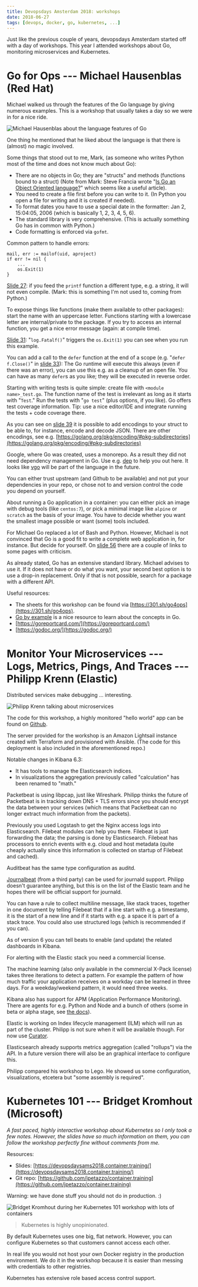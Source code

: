 ```yaml
---
title: Devopsdays Amsterdam 2018: workshops
date: 2018-06-27
tags: [devops, docker, go, kubernetes, ...]
---
```


Just like the previous couple of years, devopsdays Amsterdam started
off with a day of workshops. This year I attended workshops about Go,
monitoring microservices and Kubernetes.


# Go for Ops --- Michael Hausenblas (Red Hat)

Michael walked us through the features of the Go language by giving numerous
examples. This is a workshop that usually takes a day so we were in for a nice
ride.

![Michael Hausenblas about the language features of Go](/images/devopsdays2018_michael_hausenblas.jpg)

One thing he mentioned that he liked about the language is that there is (almost) no
magic involved.

Some things that stood out to me, Mark, (as someone who writes Python most of
the time and does not know much about Go):

- There are no objects in Go; they are "structs" and methods (functions bound to
  a struct) (Note from Mark: Steve Francia wrote "[Is Go an Object Oriented
  language?](http://spf13.com/post/is-go-object-oriented/)" which seems like a
  useful article).
- You need to create a file first before you can write to it. (In Python you
  open a file for writing and it is created if needed).
- To format dates you have to use a special date in the formatter: Jan 2,
  15:04:05, 2006 (which is basically 1, 2, 3, 4, 5, 6).
- The standard library is very comprehensive. (This is actually something Go has
  in common with Python.)
- Code formatting is enforced via `gofmt`.

Common pattern to handle errors:

    mail, err := mailof(uid, aproject)
    if err != nil {
        ...
        os.Exit(1)
    }

[Slide 27](https://go-talks.appspot.com/github.com/mhausenblas/go4ops/main.slide#27):
if you feed the `printf` function a different type, e.g. a string, it will not
even compile. (Mark: this is something I'm not used to, coming from Python.)

To expose things like functions (make them available to other packages): start
the name with an uppercase letter. Functions starting with a lowercase letter
are internal/private to the package. If you try to access an internal
function, you get a nice error message (again: at compile time).

[Slide 31](https://go-talks.appspot.com/github.com/mhausenblas/go4ops/main.slide#31): "`log.Fatalf()`"
triggers the `os.Exit(1)` you can see when you run this example.

You can add a call to the `defer` function at the end of a scope (e.g. "`defer
f.Close()`" in [slide
33](https://go-talks.appspot.com/github.com/mhausenblas/go4ops/main.slide#33)):
The Go runtime will execute this always (even if there was an error), you can
use this e.g. as a cleanup of an open file. You can have as many `defer`s as you
like; they will be executed in reverse order.

Starting with writing tests is quite simple: create file with `<module
name>_test.go`. The function name of the test is irrelevant as long as it starts
with "`Test`." Run the tests with "`go test`" (plus options, if you like). Go
offers test coverage information. Tip: use a nice editor/IDE and integrate
running the tests + code coverage there.

As you can see on [slide
39](https://go-talks.appspot.com/github.com/mhausenblas/go4ops/main.slide#39) it
is possible to add encodings to your struct to be able to, for instance, encode
and decode JSON. There are other encodings, see e.g.
[https://golang.org/pkg/encoding/#pkg-subdirectories](https://golang.org/pkg/encoding/#pkg-subdirectories)

Google, where Go was created, uses a monorepo. As a result they did not need
dependency management in Go. Use e.g. [dep](https://github.com/golang/dep) to
help you out here. It looks like [vgo](https://github.com/golang/go/wiki/vgo)
will be part of the language in the future.

You can either trust upstream (and Github to be available) and not put your
dependencies in your repo, or chose not to and version control the code you
depend on yourself.

About running a Go application in a container: you can either pick an image with
debug tools (like `centos:7`), or pick a minimal image like `alpine` or
`scratch` as the basis of your image. You have to decide whether you want the
smallest image possible or want (some) tools included.

For Michael Go replaced a lot of Bash and Python. However, Michael is not
convinced that Go is a good fit to write a complete web application in, for
instance. But decide for yourself. On [slide
56](https://go-talks.appspot.com/github.com/mhausenblas/go4ops/main.slide#56)
there are a couple of links to some pages with criticism.

As already stated, Go has an extensive standard library. Michael advises to use
it. If it does not have or do what you want, your second best option is to use a
drop-in replacement. Only if that is not possible, search for a package with a
different API.

Useful resources:

- The sheets for this workshop can be found via [https://301.sh/go4ops](https://301.sh/go4ops).
- [Go by example](https://gobyexample.com/) is a nice resource to learn about
  the concepts in Go.
- [https://goreportcard.com/](https://goreportcard.com/)
- [https://godoc.org/](https://godoc.org/)


# Monitor Your Microservices --- Logs, Metrics, Pings, And Traces --- Philipp Krenn (Elastic)

Distributed services make debugging ... interesting.

![Philipp Krenn talking about microservices](/images/devopsdays2018_philipp_krenn.jpg)

The code for this workshop, a highly monitored "hello world" app can be found on [Github](https://github.com/xeraa/microservice-monitoring).

The server provided for the workshop is an Amazon Lightsail instance created
with Terraform and provisioned with Ansible. (The code for this deployment is
also included in the aforementioned repo.)

Notable changes in Kibana 6.3:

- It has tools to manage the Elasticsearch indices.
- In visualizations the aggregation previously called "calculation" has been
  renamed to "math."

Packetbeat is using libpcap, just like Wireshark. Philipp thinks the future of
Packetbeat is in tracking down DNS + TLS errors since you should encrypt the
data between your services (which means that Packetbeat can no longer extract
much information from the packets).

Previously you used Logstash to get the Nginx access logs into Elasticsearch.
Filebeat modules can help you there. Filebeat is just forwarding the data; the
parsing is done by Elasticsearch. Filebeat has processors to enrich events with
e.g. cloud and host metadata (quite cheaply actually since this information is
collected on startup of Filebeat and cached).

Auditbeat has the same type configuration as auditd.

[Journalbeat](https://github.com/mheese/journalbeat) (from a third party) can be
used for journald support. Philipp doesn't guarantee anything, but this is on
the list of the Elastic team and he hopes there will be official support for
journald.

You can have a rule to collect multiline message, like stack traces, together in
one document by telling Filebeat that if a line start with e.g. a timestamp, it
is the start of a new line and if it starts with e.g. a space it is part of a
stack trace. You could also use structured logs (which is recommended if you
can).

As of version 6 you can tell beats to enable (and update) the related dashboards
in Kibana.

For alerting with the Elastic stack you need a commercial license.

The machine learning (also only available in the commercial X-Pack license)
takes three iterations to detect a pattern. For example the pattern of how
much traffic your application receives on a workday can be learned in three
days. For a weekday/weekend pattern, it would need three weeks.

Kibana also has support for APM (Application Performance Monitoring). There are
agents for e.g. Python and Node and a bunch of others (some in beta or alpha
stage, see [the docs](https://www.elastic.co/guide/en/apm/agent/index.html)).

Elastic is working on Index lifecycle management (ILM) which will run as part of
the cluster. Philipp is not sure when it will be available though. For now use
[Curator](https://github.com/elastic/curator).

Elasticsearch already supports metrics aggregation (called "rollups") via the
API. In a future version there will also be an graphical interface to configure
this.

Philipp compared his workshop to Lego. He showed us some configuration,
visualizations, etcetera but "some assembly is required".


# Kubernetes 101 --- Bridget Kromhout (Microsoft)

_A fast paced, highly interactive workshop about Kubernetes so I only took a few
notes. However, the slides have so much information on them, you can follow the
workshop perfectly fine without comments from me._

Resources:

- Slides: [https://devopsdaysams2018.container.training/](https://devopsdaysams2018.container.training/)
- Git repo: [https://github.com/jpetazzo/container.training](https://github.com/jpetazzo/container.training)

Warning: we have done stuff you should not do in production. :)

![Bridget Kromhout during her Kubernetes 101 workshop with lots of containers](/images/devopsdays2018_bridget_kromhout.jpg)

> Kubernetes is highly unopinionated.

By default Kubernetes uses one big, flat network. However, you can configure
Kubernetes so that customers cannot access each other.

In real life you would not host your own Docker registry in the production
environment. We do it in the workshop because it is easier than messing with
credentials to other registries.

Kubernetes has extensive role based access control support.
